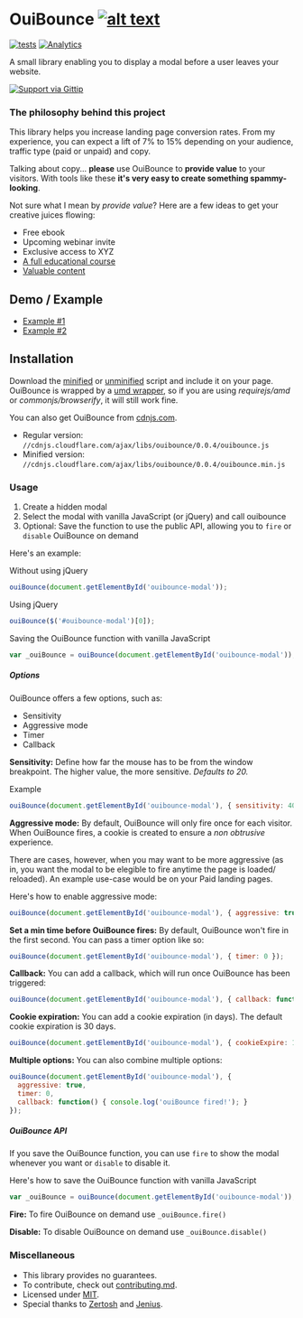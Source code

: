 # OuiBounce [![alt text][1]][1.1]
[![tests](https://travis-ci.org/carlsednaoui/ouibounce.png?branch=master)](https://travis-ci.org/carlsednaoui/ouibounce) [![Analytics](https://ga-beacon.appspot.com/UA-49243488-1/ouibounce/readme)](https://github.com/igrigorik/ga-beacon)

A small library enabling you to display a modal before a user leaves your website.

[![Support via Gittip](https://rawgithub.com/carlsednaoui/gittip-badge/master/dist/gittip.png)](https://www.gittip.com/carlsednaoui/)


### The philosophy behind this project
This library helps you increase landing page conversion rates. From my experience, you can expect a lift of 7% to 15% depending on your audience, traffic type (paid or unpaid) and copy.

Talking about copy... __please__ use OuiBounce to __provide value__ to your visitors. With tools like these __it's very easy to create something spammy-looking__.

Not sure what I mean by _provide value_? Here are a few ideas to get your creative juices flowing:

- Free ebook
- Upcoming webinar invite
- Exclusive access to XYZ
- [A full educational course](http://do.thelandingpagecourse.com/)
- [Valuable content](https://training.kalzumeus.com/)

## Demo / Example
- [Example #1](http://carlsednaoui.github.io/bounce-exchange-alternative/)
- [Example #2](http://colors.carlsednaoui.com/)


## Installation
Download the [minified](build/ouibounce.min.js) or [unminified](build/ouibounce.js) script and include it on your page. OuiBounce is wrapped by a [umd wrapper](https://github.com/ForbesLindesay/umd), so if you are using _requirejs/amd_ or _commonjs/browserify_, it will still work fine.

You can also get OuiBounce from [cdnjs.com](http://cdnjs.com/).

- Regular version: `//cdnjs.cloudflare.com/ajax/libs/ouibounce/0.0.4/ouibounce.js`
- Minified version: `//cdnjs.cloudflare.com/ajax/libs/ouibounce/0.0.4/ouibounce.min.js`

### Usage
1. Create a hidden modal
1. Select the modal with vanilla JavaScript (or jQuery) and call ouibounce
1. Optional: Save the function to use the public API, allowing you to `fire` or `disable` OuiBounce on demand

Here's an example:

Without using jQuery    
```js
ouiBounce(document.getElementById('ouibounce-modal'));
```

Using jQuery    
```js 
ouiBounce($('#ouibounce-modal')[0]);
```

Saving the OuiBounce function with vanilla JavaScript    
```js
var _ouiBounce = ouiBounce(document.getElementById('ouibounce-modal'));
```

##### Options
OuiBounce offers a few options, such as:

- Sensitivity
- Aggressive mode
- Timer
- Callback

__Sensitivity:__ Define how far the mouse has to be from the window breakpoint. The higher value, the more sensitive. _Defaults to 20._

Example    
```js
ouiBounce(document.getElementById('ouibounce-modal'), { sensitivity: 40 });
```

__Aggressive mode:__ By default, OuiBounce will only fire once for each visitor. When OuiBounce fires, a cookie is created to ensure a _non obtrusive_ experience.

There are cases, however, when you may want to be more aggressive (as in, you want the modal to be elegible to fire anytime the page is loaded/ reloaded). An example use-case would be on your Paid landing pages.

Here's how to enable aggressive mode:    
```js
ouiBounce(document.getElementById('ouibounce-modal'), { aggressive: true });
```

__Set a min time before OuiBounce fires:__ By default, OuiBounce won't fire in the first second. You can pass a timer option like so:
```js
ouiBounce(document.getElementById('ouibounce-modal'), { timer: 0 });
```

__Callback:__ You can add a callback, which will run once OuiBounce has been triggered:
```js
ouiBounce(document.getElementById('ouibounce-modal'), { callback: function() { console.log('OuiBounce fired!'); } });
```

__Cookie expiration:__ You can add a cookie expiration (in days). The default cookie expiration is 30 days.
```js
ouiBounce(document.getElementById('ouibounce-modal'), { cookieExpire: 10 });
```

__Multiple options:__ You can also combine multiple options:
```js
ouiBounce(document.getElementById('ouibounce-modal'), {
  aggressive: true,
  timer: 0,
  callback: function() { console.log('ouiBounce fired!'); }
});
```

##### OuiBounce API
If you save the OuiBounce function, you can use `fire` to show the modal whenever you want or `disable` to disable it.

Here's how to save the OuiBounce function with vanilla JavaScript    
```js
var _ouiBounce = ouiBounce(document.getElementById('ouibounce-modal'));
```

__Fire:__ To fire OuiBounce on demand use `_ouiBounce.fire()`

__Disable:__ To disable OuiBounce on demand use `_ouiBounce.disable()`

### Miscellaneous
- This library provides no guarantees.
- To contribute, check out [contributing.md](contributing.md).
- Licensed under [MIT](license.md).
- Special thanks to [Zertosh](https://github.com/zertosh) and [Jenius](https://github.com/jenius).

<!-- Grab your social icons from https://github.com/carlsednaoui/gitsocial -->
[1]: http://i.imgur.com/tXSoThF.png (twitter)
[1.1]: http://www.twitter.com/carlsednaoui
